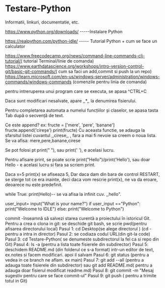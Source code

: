 # Testare-Python
Informatii, linkuri, documentatie, etc.


https://www.python.org/downloads/ -----Instalare Python

https://realpython.com/python-idle/  ----- Tutorial Python + cum se face un calculator 

https://www.freecodecamp.org/news/command-line-commands-cli-tutorial/( tutorial Terminal/linie de comanda)
https://www.earthdatascience.org/workshops/intro-version-control-git/basic-git-commands/( cum sa faci un add,commit si push la un repo)
https://learn.microsoft.com/en-us/windows-server/administration/windows-commands/windows-commands   (comenzile pentru linia de comanda)

pentru intreruperea unui program care se executa, se apasa ^CTRL+C

Daca sunt modificari nesalvate, apare ,,*,, la denumirea fisierului.

Pentru completarea automata a numelui funcțiilor și claselor, se apasa tasta Tab după o secvență de text.

Ce este append? ex: 
fructe = ['mere', 'pere', 'banane']
fructe.append('cireșe')
print(fructe)
Cu aceasta functie, se adauga la sfarsitul listei cuvantul ,,cirese,, , fara a mai fi nevoie sa creem o noua lista.
Se va afisa: mere,pere,banane,cirese

Se pot folosi pt print(" "), sau print(' '), e acelasi lucru.

Pentru afisare print, se poate scrie print("Hello")/print('Hello'), sau doar Hello - e acelasi lucru si fara sa scriem print.

Daca x=5
print(x)
se afiseaza 5, Dar daca dam din bara de control RESTART, se sterge tot ce era inainte, deci daca vom rescrie print(x), ne va da eroare, deoarece nu este predefinit.

while True:
print(Hello)-- se va afisa la infinit cuv. ,,hello".

user_input= input("What is your name?")
if user_input =="Python":
print("Welcome to IDLE")
else:
print("Welcome to Python")


commit -înseamnă să salvezi starea curentă a proiectului  în istoricul Git. 
Pentru a crea o clona in git: se deschide git bash, se scrie pwd(pentru afisarea directorului local)
    Pasul 1: cd Desktop(se alege directorul ) (cd -pentru a intra in director)
    Pasul 2: se codiaza codul URL(din git-la code)
    Pasul 3: cd Testare-Python( se denumeste subdirectorul la fel ca si repo din Git)
    Pasul 4: ls -a (pentru a lista toate fisierele din subdirector)
    Pasul 5: deschidem README.md (din folderul ce s-a format) intr-un editor de text, ex.notes si facem modificari. apoi il salvam
    Pasul 6: git status (pentru a vedea in ce branch ne aflam. ex main)
    Pasul 7: git add --all (pentru a adauga toate fisierele din subdirector)
             sau git add README.md( pentru a adauga doar fisierul modificat readme.md)
    Pasul 8: git commit -m "Mesaj sugestiv pentru care se face commit-ul"
    Pasul 9: git push ( pentru a trimite totul in Git)



